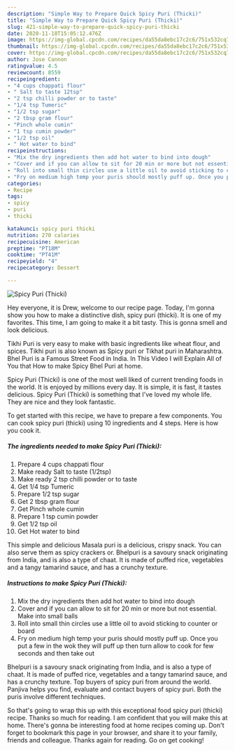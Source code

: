 ```yaml
---
description: "Simple Way to Prepare Quick Spicy Puri (Thicki)"
title: "Simple Way to Prepare Quick Spicy Puri (Thicki)"
slug: 421-simple-way-to-prepare-quick-spicy-puri-thicki
date: 2020-11-18T15:05:12.476Z
image: https://img-global.cpcdn.com/recipes/da55da8ebc17c2c6/751x532cq70/spicy-puri-thicki-recipe-main-photo.jpg
thumbnail: https://img-global.cpcdn.com/recipes/da55da8ebc17c2c6/751x532cq70/spicy-puri-thicki-recipe-main-photo.jpg
cover: https://img-global.cpcdn.com/recipes/da55da8ebc17c2c6/751x532cq70/spicy-puri-thicki-recipe-main-photo.jpg
author: Jose Cannon
ratingvalue: 4.5
reviewcount: 8559
recipeingredient:
- "4 cups chappati flour"
- " Salt to taste 12tsp"
- "2 tsp chilli powder or to taste"
- "1/4 tsp Tumeric"
- "1/2 tsp sugar"
- "2 tbsp gram flour"
- "Pinch whole cumin"
- "1 tsp cumin powder"
- "1/2 tsp oil"
- " Hot water to bind"
recipeinstructions:
- "Mix the dry ingredients then add hot water to bind into dough"
- "Cover and if you can allow to sit for 20 min or more but not essential. Make into small balls"
- "Roll into small thin circles use a little oil to avoid sticking to counter or board"
- "Fry on medium high temp your puris should mostly puff up. Once you put a few in the wok they will puff up then turn allow to cook for few seconds and then take out"
categories:
- Recipe
tags:
- spicy
- puri
- thicki

katakunci: spicy puri thicki 
nutrition: 270 calories
recipecuisine: American
preptime: "PT18M"
cooktime: "PT41M"
recipeyield: "4"
recipecategory: Dessert

---
```



![Spicy Puri (Thicki)](https://img-global.cpcdn.com/recipes/da55da8ebc17c2c6/751x532cq70/spicy-puri-thicki-recipe-main-photo.jpg)

Hey everyone, it is Drew, welcome to our recipe page. Today, I'm gonna show you how to make a distinctive dish, spicy puri (thicki). It is one of my favorites. This time, I am going to make it a bit tasty. This is gonna smell and look delicious.

Tikhi Puri is very easy to make with basic ingredients like wheat flour, and spices. Tikhi puri is also known as Spicy puri or Tikhat puri in Maharashtra. Bhel Puri is a Famous Street Food in India. In This Video I will Explain All of You that How to make Spicy Bhel Puri at home.

Spicy Puri (Thicki) is one of the most well liked of current trending foods in the world. It is enjoyed by millions every day. It is simple, it is fast, it tastes delicious. Spicy Puri (Thicki) is something that I've loved my whole life. They are nice and they look fantastic.


To get started with this recipe, we have to prepare a few components. You can cook spicy puri (thicki) using 10 ingredients and 4 steps. Here is how you cook it.

<!--inarticleads1-->

##### The ingredients needed to make Spicy Puri (Thicki):

1. Prepare 4 cups chappati flour
1. Make ready  Salt to taste (1/2tsp)
1. Make ready 2 tsp chilli powder or to taste
1. Get 1/4 tsp Tumeric
1. Prepare 1/2 tsp sugar
1. Get 2 tbsp gram flour
1. Get Pinch whole cumin
1. Prepare 1 tsp cumin powder
1. Get 1/2 tsp oil
1. Get  Hot water to bind


This simple and delicious Masala puri is a delicious, crispy snack. You can also serve them as spicy crackers or. Bhelpuri is a savoury snack originating from India, and is also a type of chaat. It is made of puffed rice, vegetables and a tangy tamarind sauce, and has a crunchy texture. 

<!--inarticleads2-->

##### Instructions to make Spicy Puri (Thicki):

1. Mix the dry ingredients then add hot water to bind into dough
1. Cover and if you can allow to sit for 20 min or more but not essential. Make into small balls
1. Roll into small thin circles use a little oil to avoid sticking to counter or board
1. Fry on medium high temp your puris should mostly puff up. Once you put a few in the wok they will puff up then turn allow to cook for few seconds and then take out


Bhelpuri is a savoury snack originating from India, and is also a type of chaat. It is made of puffed rice, vegetables and a tangy tamarind sauce, and has a crunchy texture. Top buyers of spicy puri from around the world. Panjiva helps you find, evaluate and contact buyers of spicy puri. Both the puris involve different techniques. 

So that's going to wrap this up with this exceptional food spicy puri (thicki) recipe. Thanks so much for reading. I am confident that you will make this at home. There's gonna be interesting food at home recipes coming up. Don't forget to bookmark this page in your browser, and share it to your family, friends and colleague. Thanks again for reading. Go on get cooking!
